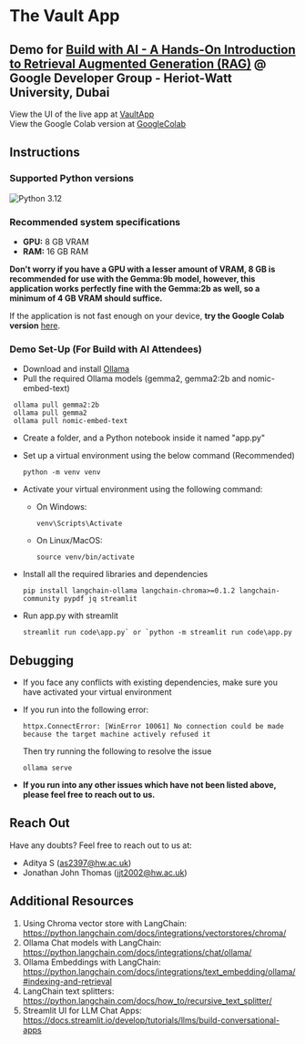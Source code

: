 # The Vault App
## Demo for [Build with AI - A Hands-On Introduction to Retrieval Augmented Generation (RAG)](https://gdg.community.dev/events/details/google-gdg-on-campus-heriot-watt-university-dubai-dubai-united-arab-emirates-presents-build-with-ai-a-hands-on-introduction-to-retrieval-augmented-generation-rag/) @ Google Developer Group - Heriot-Watt University, Dubai

View the UI of the live app at [VaultApp](https://vaultapp.streamlit.app) <br>
View the Google Colab version at [GoogleColab](https://colab.research.google.com/drive/1Hqru_V6wlqE686eDngfkK_9dAZHkMrIt?usp=sharing)

## Instructions

### Supported Python versions

![Python 3.12](https://github.com/jonathanjthomas/GDG-RAG-Demo/actions/workflows/python-3.12.yml/badge.svg)

### Recommended system specifications

- **GPU:** 8 GB VRAM
- **RAM:** 16 GB RAM

**Don't worry if you have a GPU with a lesser amount of VRAM, 8 GB is recommended for use with the Gemma:9b model, however, this application works perfectly fine with the Gemma:2b as well, so a minimum of 4 GB VRAM should suffice.**

If the application is not fast enough on your device, **try the Google Colab version** [here](https://colab.research.google.com/drive/1Hqru_V6wlqE686eDngfkK_9dAZHkMrIt?usp=sharing).

### Demo Set-Up (For Build with AI Attendees)
- Download and install [Ollama](https://ollama.com/download)
- Pull the required Ollama models (gemma2, gemma2:2b and nomic-embed-text)
  
 ```shell
  ollama pull gemma2:2b
  ollama pull gemma2
  ollama pull nomic-embed-text
  ```

- Create a folder, and a Python notebook inside it named "app.py"
- Set up a virtual environment using the below command (Recommended)

  ```shell
  python -m venv venv
  ```

- Activate your virtual environment using the following command:

  - On Windows:
    ```shell
    venv\Scripts\Activate
    ```
  - On Linux/MacOS:
    ```shell
    source venv/bin/activate
    ```

- Install all the required libraries and dependencies

  ```shell
  pip install langchain-ollama langchain-chroma>=0.1.2 langchain-community pypdf jq streamlit
  ```
  
- Run app.py with streamlit
  
  ```shell
  streamlit run code\app.py` or `python -m streamlit run code\app.py
  ```

## Debugging

- If you face any conflicts with existing dependencies, make sure you have activated your virtual environment

- If you run into the following error:
  ```shell
  httpx.ConnectError: [WinError 10061] No connection could be made because the target machine actively refused it
  ```
  Then try running the following to resolve the issue
  ```shell
  ollama serve
  ```
- **If you run into any other issues which have not been listed above, please feel free to reach out to us.**

## Reach Out

Have any doubts? Feel free to reach out to us at:

- Aditya S (as2397@hw.ac.uk)
- Jonathan John Thomas (jjt2002@hw.ac.uk)

## Additional Resources

1.	Using Chroma vector store with LangChain: https://python.langchain.com/docs/integrations/vectorstores/chroma/
2.	Ollama Chat models with LangChain: https://python.langchain.com/docs/integrations/chat/ollama/
3.	Ollama Embeddings with LangChain: https://python.langchain.com/docs/integrations/text_embedding/ollama/#indexing-and-retrieval
4.	LangChain text splitters: https://python.langchain.com/docs/how_to/recursive_text_splitter/
5.	Streamlit UI for LLM Chat Apps: https://docs.streamlit.io/develop/tutorials/llms/build-conversational-apps


